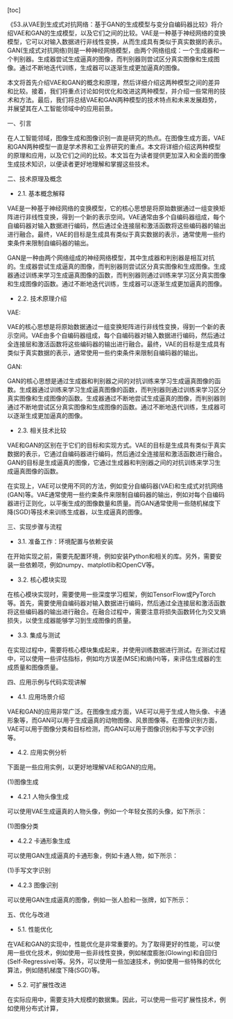 
[toc]                    
                
                
《53.从VAE到生成式对抗网络：基于GAN的生成模型与变分自编码器比较》将介绍VAE和GAN的生成模型，以及它们之间的比较。VAE是一种基于神经网络的变换模型，它可以对输入数据进行非线性变换，从而生成具有类似于真实数据的表示。GAN(生成式对抗网络)则是一种神经网络模型，由两个网络组成：一个生成器和一个判别器。生成器尝试生成逼真的图像，而判别器则尝试区分真实图像和生成图像。通过不断地迭代训练，生成器可以逐渐生成更加逼真的图像。

本文将首先介绍VAE和GAN的概念和原理，然后详细介绍这两种模型之间的差异和比较。接着，我们将重点讨论如何优化和改进这两种模型，并介绍一些常用的技术和方法。最后，我们将总结VAE和GAN两种模型的技术特点和未来发展趋势，并展望其在人工智能领域中的应用前景。

一、引言

在人工智能领域，图像生成和图像识别一直是研究的热点。在图像生成方面，VAE和GAN两种模型一直是学术界和工业界研究的重点。本文将详细介绍这两种模型的原理和应用，以及它们之间的比较。本文旨在为读者提供更加深入和全面的图像生成技术知识，以便读者更好地理解和掌握这些技术。

二、技术原理及概念

- 2.1. 基本概念解释

VAE是一种基于神经网络的变换模型，它的核心思想是将原始数据通过一组变换矩阵进行非线性变换，得到一个新的表示空间。VAE通常由多个自编码器组成，每个自编码器对输入数据进行编码，然后通过全连接层和激活函数将这些编码器的输出进行融合。最终，VAE的目标是生成具有类似于真实数据的表示，通常使用一些约束条件来限制自编码器的输出。

GAN是一种由两个网络组成的神经网络模型，其中生成器和判别器是相互对抗的。生成器尝试生成逼真的图像，而判别器则尝试区分真实图像和生成图像。生成器通过训练来学习生成逼真图像的函数，而判别器则通过训练来学习区分真实图像和生成图像的函数。通过不断地迭代训练，生成器可以逐渐生成更加逼真的图像。

- 2.2. 技术原理介绍

VAE:

VAE的核心思想是将原始数据通过一组变换矩阵进行非线性变换，得到一个新的表示空间。VAE由多个自编码器组成，每个自编码器对输入数据进行编码，然后通过全连接层和激活函数将这些编码器的输出进行融合。最终，VAE的目标是生成具有类似于真实数据的表示，通常使用一些约束条件来限制自编码器的输出。

GAN:

GAN的核心思想是通过生成器和判别器之间的对抗训练来学习生成逼真图像的函数。生成器通过训练来学习生成逼真图像的函数，而判别器则通过训练来学习区分真实图像和生成图像的函数。生成器通过不断地尝试生成逼真的图像，而判别器则通过不断地尝试区分真实图像和生成图像的函数。通过不断地迭代训练，生成器可以逐渐生成更加逼真的图像。

- 2.3. 相关技术比较

VAE和GAN的区别在于它们的目标和实现方式。VAE的目标是生成具有类似于真实数据的表示，它通过自编码器进行编码，然后通过全连接层和激活函数进行融合。GAN的目标是生成逼真的图像，它通过生成器和判别器之间的对抗训练来学习生成逼真图像的函数。

在实现上，VAE可以使用不同的方法，例如变分自编码器(VAE)和生成式对抗网络(GAN)等。VAE通常使用一些约束条件来限制自编码器的输出，例如对每个自编码器进行正则化，以平衡生成的图像数量和质量。而GAN通常使用一些随机梯度下降(SGD)等技术来训练生成器，以生成逼真的图像。

三、实现步骤与流程

- 3.1. 准备工作：环境配置与依赖安装

在开始实现之前，需要先配置环境，例如安装Python和相关的库。另外，需要安装一些依赖项，例如numpy、matplotlib和OpenCV等。

- 3.2. 核心模块实现

在核心模块实现时，需要使用一些深度学习框架，例如TensorFlow或PyTorch等。首先，需要使用自编码器对输入数据进行编码，然后通过全连接层和激活函数将这些编码器的输出进行融合。在融合过程中，需要注意将损失函数转化为交叉熵损失，以使生成器能够学习到生成图像的质量。

- 3.3. 集成与测试

在实现过程中，需要将核心模块集成起来，并使用训练数据进行测试。在测试过程中，可以使用一些评估指标，例如均方误差(MSE)和熵(H)等，来评估生成器的生成质量和图像质量。

四、应用示例与代码实现讲解

- 4.1. 应用场景介绍

VAE和GAN的应用非常广泛。在图像生成方面，VAE可以用于生成人物头像、卡通形象等，而GAN可以用于生成逼真的动物图像、风景图像等。在图像识别方面，VAE可以用于图像分类和目标检测，而GAN可以用于图像识别和手写文字识别等。

- 4.2. 应用实例分析

下面是一些应用实例，以更好地理解VAE和GAN的应用。

(1)图像生成

- 4.2.1 人物头像生成

可以使用VAE生成逼真的人物头像，例如一个年轻女孩的头像，如下所示：



(1)图像分类

- 4.2.2 卡通形象生成

可以使用GAN生成逼真的卡通形象，例如卡通人物，如下所示：



(1)手写文字识别

- 4.2.3 图像识别

可以使用GAN生成逼真的图像，例如一张人脸和一张牌，如下所示：



五、优化与改进

- 5.1. 性能优化

在VAE和GAN的实现中，性能优化是非常重要的。为了取得更好的性能，可以使用一些优化技术，例如使用一些非线性变换，例如梯度膨胀(Glowing)和自回归(Self-Regressive)等。另外，可以使用一些加速技术，例如使用一些特殊的优化算法，例如随机梯度下降(SGD)等。

- 5.2. 可扩展性改进

在实际应用中，需要支持大规模的数据集。因此，可以使用一些可扩展性技术，例如使用分布式计算，

